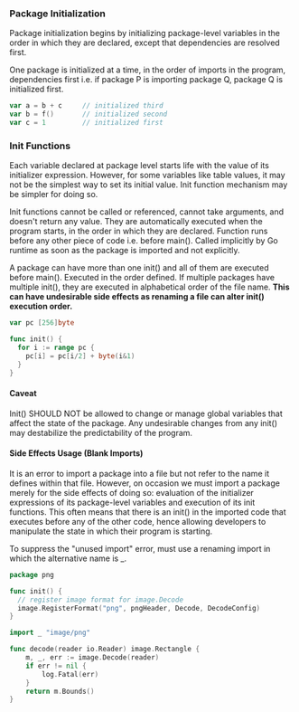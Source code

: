 ### Package Initialization

Package initialization begins by initializing package-level variables in the order in which they are declared, except that dependencies are resolved first.

One package is initialized at a time, in the order of imports in the program, dependencies first i.e. if package P is importing package Q, package Q is initialized first. 

```go
var a = b + c     // initialized third
var b = f()       // initialized second
var c = 1         // initialized first
```

### Init Functions

Each variable declared at package level starts life with the value of its initializer expression. However, for some variables like table values, it may not be the simplest way to set its initial value. Init function mechanism may be simpler for doing so. 

Init functions cannot be called or referenced, cannot take arguments, and doesn't return any value. They are automatically executed when the program starts, in the order in which they are declared. Function runs before any other piece of code i.e. before main(). Called implicitly by Go runtime as soon as the package is imported and not explicitly.

A package can have more than one init() and all of them are executed before main(). Executed in the order defined. If multiple packages have multiple init(), they are executed in alphabetical order of the file name. **This can have undesirable side effects as renaming a file can alter init() execution order.** 

```go
var pc [256]byte

func init() {
  for i := range pc {
    pc[i] = pc[i/2] + byte(i&1)
  }
}
```

#### Caveat

Init() SHOULD NOT be allowed to change or manage global variables that affect the state of the package. Any undesirable changes from any init() may destabilize the predictability of the program. 

#### Side Effects Usage (Blank Imports)

It is an error to import a package into a file but not refer to the name it defines within that file. However, on occasion we must import a package merely for the side effects of doing so: evaluation of the initializer expressions of its package-level variables and execution of its init functions. This often means that there is an init() in the imported code that executes before any of the other code, hence allowing developers to manipulate the state in which their program is starting. 

To suppress the "unused import" error, must use a renaming import in which the alternative name is _.

```go
package png

func init() {
  // register image format for image.Decode
  image.RegisterFormat("png", pngHeader, Decode, DecodeConfig)
}
```

```go
import _ "image/png"

func decode(reader io.Reader) image.Rectangle {
	m, _, err := image.Decode(reader)
	if err != nil {
		log.Fatal(err)
	}
	return m.Bounds()
}
```





